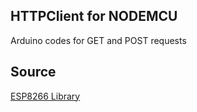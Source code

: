 ## HTTPClient for NODEMCU 

Arduino codes for GET and POST requests

## Source 

[ESP8266 Library](https://github.com/esp8266/Arduino)
